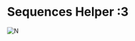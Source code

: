 # Sequences Helper :3


![N](https://raw.githubusercontent.com/xpinked/math-real-analysis/master/Sequences/pic.png)
